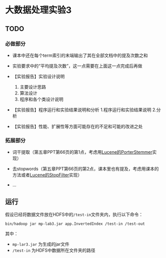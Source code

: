 # 大数据处理实验3

## TODO

### 必做部分

- 课本中还在每个term索引的末端输出了其在全部文档中的提及次数之和

- 实验要求中的“平均提及次数”，这一点需要在上面这一点完成后再做

- 【实验报告】实验设计说明
    1. 主要设计思路
    2. 算法设计
    3. 程序和各个类设计说明 

- 【实验报告】程序运行和实验结果说明和分析
    1.程序运行和实验结果说明
    2.分析

- 【实验报告】性能、扩展性等方面可能存在的不足和可能的改进之处 

### 拓展部分

- 词干提取（第五章PPT第66页的第1点，考虑用[Lucene的PorterStemmer](https://lucene.apache.org/core/7_6_0/analyzers-common/org/tartarus/snowball/ext/PorterStemmer.html)实现）

- 去stopwords（第五章PPT第66页的第2点，课本里也有提及，考虑用课本的方法或者[Lucene的StopFilter](http://lucene.apache.org/core/7_6_0/core/org/apache/lucene/analysis/StopFilter.html)实现）

- ...

## 运行
假设已经将数据文件放在HDFS中的`/test-in`文件夹内，执行以下命令：

`bin/hadoop jar mp-lab3.jar app.InvertedIndex /test-in /test-out`

其中：
- `mp-lar3.jar` 为生成的jar文件
- `/test-in` 为HDFS中数据所在文件夹的路径

